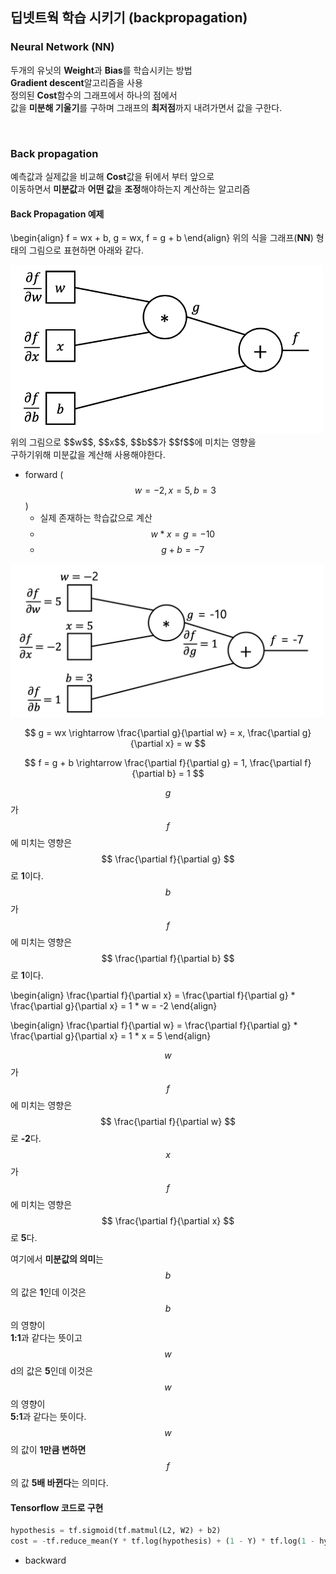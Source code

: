 
## 딥넷트웍 학습 시키기 (backpropagation)

###  Neural Network (NN)
두개의 유닛의 **Weight**과 **Bias**를 학습시키는 방법<br/>
**Gradient descent**알고리즘을 사용<br/>
정의된 **Cost**함수의 그래프에서 하나의 점에서<br/>
값을 **미분해 기울기**를 구하며 그래프의 **최저점**까지 내려가면서 값을 구한다.

<br/>

### Back propagation
예측값과 실제값을 비교해 **Cost**값을 뒤에서 부터 앞으로<br/>
이동하면서 **미분값**과 **어떤 값**을 **조정**해야하는지 계산하는 알고리즘

#### Back Propagation 예제
\begin{align} f = wx + b, g = wx, f = g + b \end{align}
위의 식을 그래프(**NN**) 형태의 그림으로 표현하면 아래와 같다.<br/>

<img src="./6.png" width="500" height="auto" alt="아직 안만듬">
<br/>
위의 그림으로 $$w$$, $$x$$, $$b$$가 $$f$$에 미치는 영향을<br/>
구하기위해 미분값을 계산해 사용해야한다.

- forward ($$w = -2, x = 5, b = 3$$)
    - 실제 존재하는 학습값으로 계산
    - $$ w * x = g = -10 $$
    - $$ g + b = -7 $$

<img src="./7.png" width="500" height="auto" alt="아직 안만듬">

$$
g = wx \rightarrow \frac{\partial g}{\partial w} = x,
\frac{\partial g}{\partial x} = w
$$

$$
f = g + b \rightarrow \frac{\partial f}{\partial g} = 1,
\frac{\partial f}{\partial b} = 1
$$

$$g$$가 $$f$$에 미치는 영향은 $$ \frac{\partial f}{\partial g} $$로 **1**이다.<br/>
$$b$$가 $$f$$에 미치는 영향은 $$ \frac{\partial f}{\partial b} $$로 **1**이다.<br/>

\begin{align}
    \frac{\partial f}{\partial x} =
    \frac{\partial f}{\partial g} *
    \frac{\partial g}{\partial x} =
    1 * w = -2
\end{align}

\begin{align}
    \frac{\partial f}{\partial w} =
    \frac{\partial f}{\partial g} *
    \frac{\partial g}{\partial x} =
    1 * x = 5
\end{align}

$$w$$가 $$f$$에 미치는 영향은 $$ \frac{\partial f}{\partial w} $$로 **-2**다.<br/>
$$x$$가 $$f$$에 미치는 영향은 $$ \frac{\partial f}{\partial x} $$로 **5**다.

여기에서 **미분값의 의미**는 $$b$$의 값은 **1**인데 이것은 $$b$$의 영향이<br/>
**1:1**과 같다는 뜻이고 $$w$$d의 값은 **5**인데 이것은 $$w$$의 영향이<br/>
**5:1**과 같다는 뜻이다. $$w$$의 값이 **1만큼 변하면** $$f$$의 값 **5배 바뀐다**는 의미다.


#### Tensorflow 코드로 구현
```python
hypothesis = tf.sigmoid(tf.matmul(L2, W2) + b2)
cost = -tf.reduce_mean(Y * tf.log(hypothesis) + (1 - Y) * tf.log(1 - hypothesis))
```

- backward

